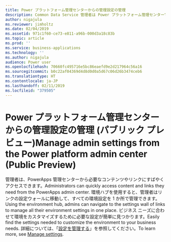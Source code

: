 ```yaml
---
title: Power プラットフォーム管理センターからの管理設定の管理
description: Common Data Service 管理者は Power プラットフォーム管理センターで設定にすばやくアクセスして管理できます
author: nigajula
ms.reviewer: jimholtz
ms.date: 02/04/2019
ms.assetid: 971c1f60-ce73-e811-a96b-000d3a18c83b
ms.topic: article
ms.prod: ''
ms.service: business-applications
ms.technology: ''
ms.author: nigajula
audience: Power user
ms.openlocfilehash: 70660fc495716e5bc86eaefd9e2d217964c56a16
ms.sourcegitcommit: b0c22af04369d4d8d0d0a5d67c06d26b3474ceb6
ms.translationtype: HT
ms.contentlocale: ja-JP
ms.lasthandoff: 02/11/2019
ms.locfileid: "379505"
---
```

# <a name="manage-admin-settings-from-the-power-platform-admin-center-public-preview"></a><span data-ttu-id="cdaf5-103">Power プラットフォーム管理センターからの管理設定の管理 (パブリック プレビュー)</span><span class="sxs-lookup"><span data-stu-id="cdaf5-103">Manage admin settings from the Power platform admin center (Public Preview)</span></span>




<span data-ttu-id="cdaf5-104">管理者は、PowerApps 管理センターから必要なコンテンツやリンクにすばやくアクセスできます。</span><span class="sxs-lookup"><span data-stu-id="cdaf5-104">Administrators can quickly access content and links they need from the PowerApps admin center.</span></span> <span data-ttu-id="cdaf5-105">環境ハブを使用すると、管理者はリンクの設定ウォールに移動して、すべての環境設定を 1 か所で管理できます。</span><span class="sxs-lookup"><span data-stu-id="cdaf5-105">Using the environment hub, admins can navigate to the settings wall of links to manage all their environment settings in one place.</span></span> <span data-ttu-id="cdaf5-106">ビジネス ニーズに合わせて環境をカスタマイズするために必要な設定が簡単に見つかります。</span><span class="sxs-lookup"><span data-stu-id="cdaf5-106">Easily find the settings needed to customize the environment to your business needs.</span></span> <span data-ttu-id="cdaf5-107">詳細については、「[設定を管理する](https://docs.microsoft.com/power-platform/admin/admin-settings)」を参照してください。</span><span class="sxs-lookup"><span data-stu-id="cdaf5-107">To learn more, see [Manage settings](https://docs.microsoft.com/power-platform/admin/admin-settings).</span></span>